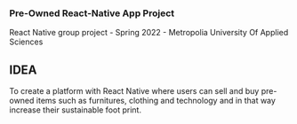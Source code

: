 ### Pre-Owned React-Native App Project
React Native group project - Spring 2022 - Metropolia University Of Applied Sciences

## IDEA
To create a platform with React Native where users can sell and buy pre-owned items such as furnitures, clothing and technology and in that way increase their sustainable foot print.
